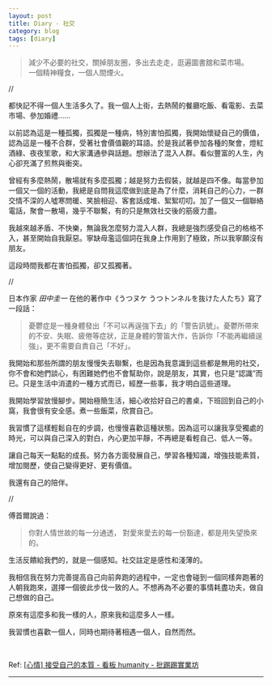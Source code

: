 ```yaml
---
layout: post
title: Diary - 社交
category: blog
tags: [diary]
---
```


> 減少不必要的社交，關掉朋友圈，多出去走走，逛遍圖書舘和菜市場。<br>
> 一個精神糧食，一個人間煙火。

//

都快記不得一個人生活多久了。我一個人上街，去熱鬧的餐廳吃飯、看電影、去菜市場、參加婚禮……

以前認為這是一種孤獨，孤獨是一種病，特別害怕孤獨，我開始懷疑自己的價值，認為這是一種不合群，受著社會價值觀的耳語。於是我試著參加各種的聚會，燈紅酒綠、夜夜笙歌，和大家溝通參與話題。想辦法了混入人群。看似豐富的人生，內心卻充滿了煎熬與衝突。

曾經有多麼熱鬧，散場就有多麼孤獨；越是努力去假裝，就越是四不像。每當參加一個又一個的活動，我總是自問我這麼做到底是為了什麼，消耗自己的心力，一群交情不深的人噓寒問暖、笑臉相迎、客套話成堆、絮絮叨叨。加了一個又一個聯絡電話，聚會一散場，幾乎不聯繫，有的只是無效社交後的筋疲力盡。

我越來越矛盾、不快樂，無論我怎麼努力混入人群，我總是強烈感受自己的格格不入，甚至開始自我厭惡。寧缺毋濫這個詞在我身上作用到了極致，所以我寧願沒有朋友。

這段時間我都在害怕孤獨，卻又孤獨著。

//

日本作家 *田中圭一* 在他的著作中《うつヌケ うつトンネルを抜けた人たち》寫了一段話：

> 憂鬱症是一種身體發出「不可以再逞強下去」的「警告訊號」。憂鬱所帶來的不安、失眠、疲倦等症狀，正是身體的警笛大作，告訴你「不能再繼續逞強」，更不需要自責自己「不好」。

我開始和那些所謂的朋友慢慢失去聯繫，也是因為我意識到這些都是無用的社交，你不會和她們談心，有困難她們也不會幫助你，說是朋友，其實，也只是“認識”而已。只是生活中消遣的一種方式而已，經歷一些事，我才明白這些道理。

我開始學習放慢腳步。開始極簡生活，細心收拾好自己的書桌，下班回到自己的小窩，我會很有安全感。煮一些飯菜，欣賞自己。

我習慣了這樣輕鬆自在的步調，也慢慢喜歡這種狀態。因為這可以讓我享受獨處的時光，可以與自己深入的對白，內心更加平靜，不再總是看輕自己、低人一等。

讓自己每天一點點的成長。努力各方面發展自己，學習各種知識，增強技能素質，增加閱歷，使自己變得更好、更有價值。

我還有自己的陪伴。

//

傅首爾說過：

> 你對人情世故的每一分通透， 對愛來愛去的每一份豁達，都是用失望換來的。

生活反饋給我們的，就是一個感知。社交註定是感性和淺薄的。

我相信我在努力完善提高自己向前奔跑的過程中，一定也會碰到一個同樣奔跑著的人朝我跑來，選擇一個彼此步伐一致的人。不想再為不必要的事情耗盡功夫，做自己想做的自己。

原來有這麼多和我一樣的人，原來我和這麼多人一樣。

我習慣也喜歡一個人，同時也期待著相遇一個人，自然而然。

<br>

Ref: [[心情] 接受自己的本質 - 看板 humanity - 批踢踢實業坊](https://www.ptt.cc/bbs/humanity/M.1526490365.A.63A.html)

---